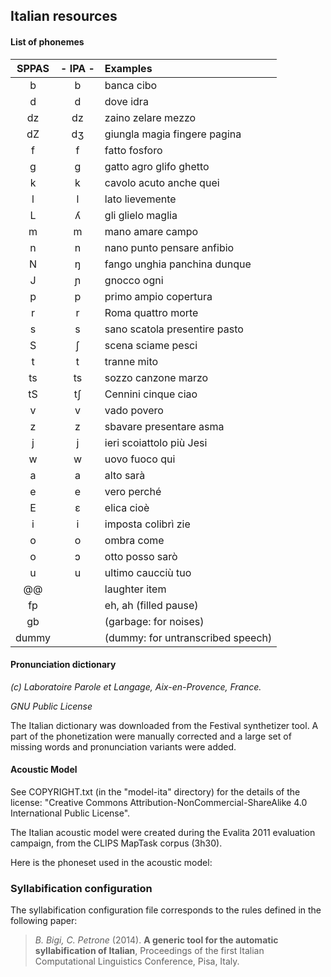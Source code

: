 ## Italian resources

#### List of phonemes

| SPPAS | - IPA - | Examples             |
|:-----:|:-------:|:---------------------|
|  b |  b |     banca  cibo  |
|  d |  d |     dove  idra   |
| dz | dz |    zaino  zelare  mezzo  |
| dZ | dʒ |    giungla  magia  fingere  pagina     |
|  f |  f |      fatto  fosforo   |
|  g |  ɡ |     gatto  agro  glifo  ghetto |
|  k |  k |     cavolo  acuto  anche  quei   |
|  l |  l |     lato  lievemente      |
|  L |  ʎ |     gli  glielo  maglia     |
|  m |  m |     mano  amare  campo     |
|  n |  n |     nano  punto  pensare  anfibio    |
|  N |  ŋ |     fango  unghia  panchina  dunque |
|  J |  ɲ |     gnocco  ogni      |
|  p |  p |     primo  ampio  copertura      |
|  r |  r |     Roma  quattro  morte      |
|  s |  s |     sano  scatola  presentire  pasto  |
|  S |  ʃ |     scena  sciame  pesci     |
|  t |  t |     tranne  mito       |
| ts | ts |    sozzo  canzone  marzo      |
| tS | tʃ |    Cennini  cinque  ciao     |
|  v |  v |     vado  povero       |
|  z |  z |     sbavare  presentare  asma     |
|  j |  j |     ieri  scoiattolo  più  Jesi   |
|  w |  w |     uovo  fuoco  qui     |
|  a |  a |     alto  sarà      |
|  e |  e |     vero  perché      |
|  E |  ɛ |     elica  cioè      |
|  i |  i |     imposta  colibrì  zie     |
|  o |  o |     ombra  come      |
|  o |  ɔ |     otto  posso  sarò     |
|  u |  u |     ultimo  caucciù  tuo    |
| @@    |         | laughter item        |
| fp    |         | eh, ah (filled pause) |
| gb    |         | (garbage: for noises) |
| dummy |         | (dummy: for untranscribed speech) |



#### Pronunciation dictionary

*(c) Laboratoire Parole et Langage, Aix-en-Provence, France.*

*GNU Public License*

The Italian dictionary was downloaded from the Festival synthetizer tool.
A part of the phonetization were manually corrected and a large set of missing
words and pronunciation variants were added.


#### Acoustic Model

See COPYRIGHT.txt (in the "model-ita" directory) for the details of the license:
"Creative Commons Attribution-NonCommercial-ShareAlike 4.0 International Public License".

The Italian acoustic model were created during the Evalita 2011 evaluation
campaign, from the CLIPS MapTask corpus (3h30).

Here is the phoneset used in the acoustic model:

### Syllabification configuration

The syllabification configuration file corresponds to the rules defined
in the following paper:

>*B. Bigi, C. Petrone* (2014).
>**A generic tool for the automatic syllabification of Italian**,
>Proceedings of the first Italian Computational Linguistics Conference, Pisa, Italy.

